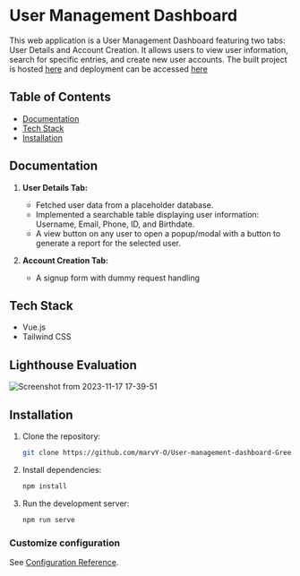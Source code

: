 # User Management Dashboard

This web application is a User Management Dashboard featuring two tabs: User Details and Account Creation. It allows users to view user information, search for specific entries, and create new user accounts. The built project is hosted [here](https://github.com/marvY-O/user-dashboard-deployment) and deployment can be accessed [here](https://marvy-o.github.io/user-dashboard-deployment/)

## Table of Contents

- [Documentation](#documentation)
- [Tech Stack](#tech-stack)
- [Installation](#installation)

## Documentation

1. **User Details Tab:**
   - Fetched user data from a placeholder database.
   - Implemented a searchable table displaying user information: Username, Email, Phone, ID, and Birthdate.
   - A view button on any user to open a popup/modal with a button to generate a report for the selected user.

2. **Account Creation Tab:**
   - A signup form with dummy request handling

## Tech Stack

- Vue.js
- Tailwind CSS

## Lighthouse Evaluation

![Screenshot from 2023-11-17 17-39-51](https://github.com/marvY-O/User-management-dashboard-Greenie-assignment/assets/34854345/b2e05179-0ac6-4a4b-ba0f-a80cdbfdae06)

## Installation

1. Clone the repository:

    ```bash
    git clone https://github.com/marvY-O/User-management-dashboard-Greenie-assignment
    ```

2. Install dependencies:

    ```bash
    npm install
    ```

3. Run the development server:

    ```bash
    npm run serve
    ```

### Customize configuration
See [Configuration Reference](https://cli.vuejs.org/config/).


